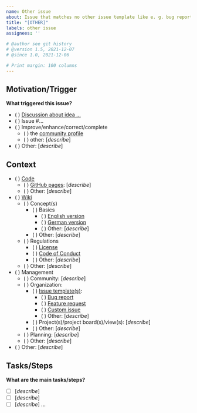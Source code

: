 ```yaml
---
name: Other issue
about: Issue that matches no other issue template like e. g. bug report/feature request
title: "[OTHER]"
labels: other issue
assignees: ''

# @author see git history
# @version 1.5, 2021-12-07
# @since 1.0, 2021-12-06

# Print margin: 100 columns                                                                        #
---
```


## Motivation/Trigger ##

**What triggered this issue?**

- ( ) [Discussion about idea ...](../discussions/...)
- ( ) Issue #...
- ( ) Improve/enhance/correct/complete
  - ( ) the [community profile](/ComPriFacNot/ComPriFacNot/community)
  - ( ) other: [*describe*]
- ( ) Other: [*describe*]

## Context ##

- ( ) [Code](/ComPriFacNot/ComPriFacNot)
  - ( ) [GitHub pages](https://comprifacnot.github.io/ComPriFacNot): [*describe*]
  - ( ) Other: [*describe*]
- ( ) [Wiki](/ComPriFacNot/ComPriFacNot/wiki)
  - ( ) Concept(s)
    - ( ) Basics
      - ( ) [English version](/ComPriFacNot/ComPriFacNot/wiki/basics_en)
      - ( ) [German version](/ComPriFacNot/ComPriFacNot/wiki/basics_de)
      - ( ) Other: [*describe*]
    - ( ) Other: [*describe*]
  - ( ) Regulations
    - ( ) [License](/ComPriFacNot/ComPriFacNot/wiki/LICENSE)
    - ( ) [Code of Conduct](/ComPriFacNot/ComPriFacNot/wiki/CODE_OF_CONDUCT)
    - ( ) Other: [*describe*]
  - ( ) Other: [*describe*]
- ( ) Management
  - ( ) Community: [*describe*]
  - ( ) Organization:
    - ( ) [Issue template(s)](/ComPriFacNot/ComPriFacNot/issues/templates/edit):
      - ( ) [Bug report](/ComPriFacNot/ComPriFacNot/blob/main/.github/ISSUE_TEMPLATE/bug_report.md)
      - ( ) [Feature request](
            /ComPriFacNot/ComPriFacNot/blob/main/.github/ISSUE_TEMPLATE/feature_request.md)
      - ( ) [Custom issue](/ComPriFacNot/ComPriFacNot/blob/main/.github/ISSUE_TEMPLATE/custom.md)
      - ( ) Other: [*describe*]
    - ( ) Project(s)/project board(s)/view(s): [*describe*]
    - ( ) Other: [*describe*]
  - ( ) Planning: [*describe*]
  - ( ) Other: [*describe*]
- ( ) Other: [*describe*]

## Tasks/Steps ##

**What are the main tasks/steps?**

- [ ] [*describe*]
- [ ] [*describe*]
- [ ] [*describe*]
...
